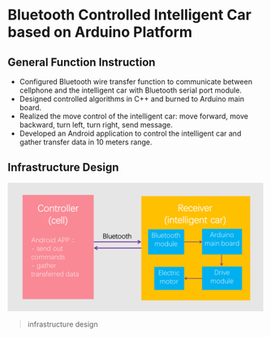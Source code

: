 # Bluetooth Controlled Intelligent Car based on Arduino Platform

## General Function Instruction
- Configured Bluetooth wire transfer function to communicate between cellphone and the intelligent car with Bluetooth serial port module.
- Designed controlled algorithms in C++ and burned to Arduino main board. 
- Realized the move control of the intelligent car: move forward, move backward, turn left, turn right, send message.
- Developed an Android application to control the intelligent car and gather transfer data in 10 meters range.

## Infrastructure Design
![infrastructure design](https://raw.githubusercontent.com/Wangxh329/IntelligentCar/master/doc/infrastructure.png)
> infrastructure design